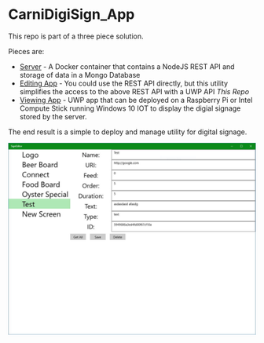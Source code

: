 # CarniDigiSign_App
This repo is part of a three piece solution. 

Pieces are:
* [Server](https://github.com/graboskyc/CarniDigiSign_IOT) - A Docker container that contains a NodeJS REST API and storage of data in a Mongo Database
* [Editing App](https://github.com/graboskyc/CarniDigiSign_App) - You could use the REST API directly, but this utility simplifies the access to the above REST API with a UWP API *This Repo*
* [Viewing App](https://github.com/graboskyc/CarniDigiSign_IOT) - UWP app that can be deployed on a Raspberry Pi or Intel Compute Stick running Windows 10 IOT to display the digial signage stored by the server. 

The end result is a simple to deploy and manage utility for digital signage. 

![](SS/ss01.jpg)